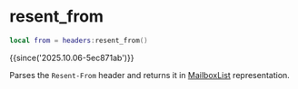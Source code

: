 # resent_from

```lua
local from = headers:resent_from()
```

{{since('2025.10.06-5ec871ab')}}

Parses the `Resent-From` header and returns it in [MailboxList](index.md#mailboxlist) representation.
